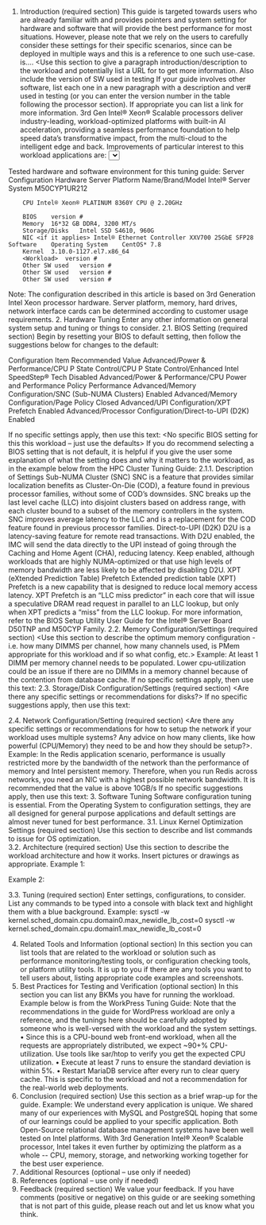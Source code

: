 1. Introduction (required section)
This guide is targeted towards users who are already familiar with <the workload> and provides pointers and system setting for hardware and software that will provide the best performance for most situations. However, please note that we rely on the users to carefully consider these settings for their specific scenarios, since <the workload> can be deployed in multiple ways and this is a reference to one such use-case. 
<The workload> is…. <Use this section to give a paragraph introduction/description to the workload and potentially list a URL for to get more information. Also include the version of SW used in testing
<Other related SW in the guide> If your guide involves other software, list each one in a new paragraph with a description and ver# used in testing (or you can enter the version number in the table following the processor section). If appropriate you can list a link for more information.
3rd Gen Intel® Xeon® Scalable processors deliver industry-leading, workload-optimized platforms with built-in AI acceleration, providing a seamless performance foundation to help speed data’s transformative impact, from the multi-cloud to the intelligent edge and back. Improvements of particular interest to this workload applications are: <select those that might apply to running this workload>
·	Enhanced Performance
·	Enhanced Intel® Deep Learning Boost with VNNI
·	More Intel® Ultra Path Interconnect
·	Increased DDR4 Memory Speed & Capacity
·	Intel® Advanced Vector Extensions
·	Intel® Security Essentials and Intel® Security Libraries for Data Center 
·	Intel® Speed Select Technology
·	Support for Intel® Optane™ Persistent Memory 200 series

Tested hardware and software environment for this tuning guide:
Server Configuration	Hardware	Server Platform Name/Brand/Model	Intel® Server System M50CYP1UR212
				
		CPU	Intel® Xeon® PLATINUM 8360Y CPU @ 2.20GHz	
				
		BIOS	version #	
		Memory	16*32 GB DDR4, 3200 MT/s	
		Storage/Disks	Intel SSD S4610, 960G	
		NIC <if it applies>	Intel® Ethernet Controller XXV700 25GbE SFP28	
	Software	Operating System	CentOS* 7.8	
		Kernel	3.10.0-1127.el7.x86_64	
		<Workload>	version #	
		Other SW used	version #	
		Other SW used	version #	
		Other SW used	version #	

Note: The configuration described in this article is based on 3rd Generation Intel Xeon processor hardware. Server platform, memory, hard drives, network interface cards can be determined according to customer usage requirements.
2. Hardware Tuning
Enter any other information on general system setup and tuning or things to consider.
2.1. BIOS Setting (required section)
<Use this section to describe any BIOS settings that are NOT default that will improve workload performance. Also please list the path to the item within BIOS like is shown below>
Begin by resetting your BIOS to default setting, then follow the suggestions below for changes to the default:

Configuration Item	Recommended Value
Advanced/Power & Performance/CPU P State Control/CPU P State Control/Enhanced Intel SpeedStep® Tech	Disabled
Advanced/Power & Performance/CPU Power and Performance Policy	Performance
Advanced/Memory Configuration/SNC (Sub-NUMA Clusters)	Enabled
Advanced/Memory Configuration/Page Policy	Closed
Advanced/UPI Configuration/XPT Prefetch	Enabled
Advanced/Processor Configuration/Direct-to-UPI (D2K)	Enabled

If no specific settings apply, then use this text: <No specific BIOS setting for this this workload – just use the defaults>
If you do recommend selecting a BIOS setting that is not default, it is helpful if you give the user some explanation of what the setting does and why it matters to the workload, as in the example below from the HPC Cluster Tuning Guide:
2.1.1. Description of Settings
Sub-NUMA Cluster (SNC) 
SNC is a feature that provides similar localization benefits as Cluster-On-Die (COD), a feature found in previous processor families, without some of COD’s downsides. SNC breaks up the last level cache (LLC) into disjoint clusters based on address range, with each cluster bound to a subset of the memory controllers in the system. SNC improves average latency to the LLC and is a replacement for the COD feature found in previous processor families.
Direct-to-UPI (D2K)
D2U is a latency-saving feature for remote read transactions. With D2U enabled, the IMC will send the data directly to the UPI instead of going through the Caching and Home Agent (CHA), reducing latency. Keep enabled, although workloads that are highly NUMA-optimized or that use high levels of memory bandwidth are less likely to be affected by disabling D2U.
XPT (eXtended Prediction Table) Prefetch
Extended prediction table (XPT) Prefetch is a new capability that is designed to reduce local memory access latency. XPT Prefetch is an “LLC miss predictor” in each core that will issue a speculative DRAM read request in parallel to an LLC lookup, but only when XPT predicts a “miss” from the LLC lookup.
For more information, refer to the BIOS Setup Utility User Guide for the Intel® Server Board D50TNP and M50CYP Family.
2.2. Memory Configuration/Settings (required section)
<Use this section to describe the optimum memory configuration -i.e. how many DIMMS per channel, how many channels used, is PMem appropriate for this workload and if so what config, etc.>
Example: At least 1 DIMM per memory channel needs to be populated. Lower cpu-utilization could be an issue if there are no DIMMs in a memory channel because of the contention from database cache.
If no specific settings apply, then use this text: <No specific workload setting for this topic>
2.3. Storage/Disk Configuration/Settings (required section)
<Are there any specific settings or recommendations for disks?>
If no specific suggestions apply, then use this text: <No specific workload setting for this topic>

2.4. Network Configuration/Setting (required section)
<Are there any specific settings or recommendations for how to setup the network if your workload uses multiple systems? Any advice on how many clients, like how powerful (CPU/Memory) they need to be and how they should be setup?>. 
Example: In the Redis application scenario, performance is usually restricted more by the bandwidth of the network than the performance of memory and Intel persistent memory. Therefore, when you run Redis across networks, you need an NIC with a highest possible network bandwidth. It is recommended that the value is above 10GB/s
If no specific suggestions apply, then use this text: <No specific workload setting for this topic>
3. Software Tuning 
Software configuration tuning is essential. From the Operating System to <the workload> configuration settings, they are all designed for general purpose applications and default settings are almost never tuned for best performance.
3.1. Linux Kernel Optimization Settings <Replace with other OS if applicable> (required section)
Use this section to describe and list commands to issue for OS optimization.  
3.2. <The Workload> Architecture (required section)
Use this section to describe the workload architecture and how it works. Insert pictures or drawings as appropriate. Example 1:
 
Example 2:
 


3.3. <The Workload> Tuning (required section)
Enter settings, configurations, to consider. List any commands to be typed into a console with black text and highlight them with a blue background. Example:
sysctl -w kernel.sched_domain.cpu<x>.domain0.max_newidle_lb_cost=0
sysctl -w kernel.sched_domain.cpu<x>.domain1.max_newidle_lb_cost=0

4. Related Tools and Information (optional section)
In this section you can list tools that are related to the workload or solution such as performance monitoring/testing tools, or configuration checking tools, or platform utility tools. It is up to you if there are any tools you want to tell users about, listing appropriate code examples and screenshots.
5. Best Practices for Testing and Verification (optional section)
In this section you can list any BKMs you have for running the workload. Example below is from the WorkPress Tuning Guide:
<Example> Note that the recommendations in the guide for WordPress workload are only a reference, and the tunings here should be carefully adopted by someone who is well-versed with the workload and the system settings.
•	Since this is a CPU-bound web front-end workload, when all the requests are appropriately distributed, we expect ~90+% CPU-utilization. Use tools like sar/htop to verify you get the expected CPU utilization.
•	Execute at least 7 runs to ensure the standard deviation is within 5%.
•	Restart MariaDB service after every run to clear query cache. This is specific to the workload and not a recommendation for the real-world web deployments.
6. Conclusion (required section)
Use this section as a brief wrap-up for the guide. 
Example: We understand every application is unique. We shared many of our experiences with MySQL and PostgreSQL hoping that some of our learnings could be applied to your specific application. Both Open-Source relational database management systems have been well tested on Intel platforms. With 3rd Generation Intel® Xeon® Scalable processor, Intel takes it even further by optimizing the platform as a whole -- CPU, memory, storage, and networking working together for the best user experience.
7. Additional Resources (optional – use only if needed)
8. References (optional – use only if needed)
9. Feedback (required section)
We value your feedback. If you have comments (positive or negative) on this guide or are seeking something that is not part of this guide, please reach out and let us know what you think. 
 
